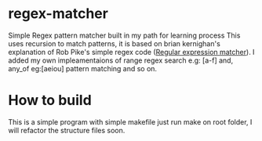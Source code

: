 # regex-matcher

Simple Regex pattern matcher built in my path for learning process
This uses recursion to match patterns, it is based on brian kernighan's explanation of 
Rob Pike's simple regex code ([Regular expression matcher](https://www.cs.princeton.edu/courses/archive/spr09/cos333/beautiful.html)).
I added my own impleamentaions of range regex search e.g: [a-f] and,
any_of eg:[aeiou] pattern matching and so on.

# How to build
This is a simple program with simple makefile 
just run make on root folder, 
I will refactor the structure files soon.
